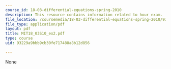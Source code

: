 ```yaml
---
course_id: 18-03-differential-equations-spring-2010
description: This resource contains information related to hour exam.
file_location: /coursemedia/18-03-differential-equations-spring-2010/93229a9bbb9cb30fe717488a8b12d856_MIT18_03S10_ex2.pdf
file_type: application/pdf
layout: pdf
title: MIT18_03S10_ex2.pdf
type: course
uid: 93229a9bbb9cb30fe717488a8b12d856

---
```

None